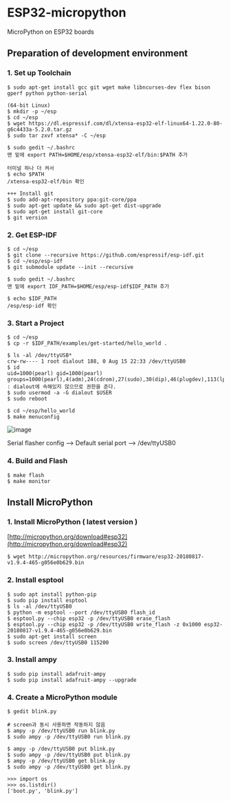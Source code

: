 # ESP32-micropython
MicroPython on ESP32 boards

## Preparation of development environment
### 1. Set up Toolchain
		
	$ sudo apt-get install gcc git wget make libncurses-dev flex bison gperf python python-serial

	(64-bit Linux)
	$ mkdir -p ~/esp
	$ cd ~/esp
	$ wget https://dl.espressif.com/dl/xtensa-esp32-elf-linux64-1.22.0-80-g6c4433a-5.2.0.tar.gz
	$ sudo tar zxvf xtensa* -C ~/esp

	$ sudo gedit ~/.bashrc
	맨 밑에 export PATH=$HOME/esp/xtensa-esp32-elf/bin:$PATH 추가
	
	터미널 하나 더 켜서
	$ echo $PATH
	/xtensa-esp32-elf/bin 확인

	+++ Install git 
	$ sudo add-apt-repository ppa:git-core/ppa
	$ sudo apt-get update && sudo apt-get dist-upgrade
	$ sudo apt-get install git-core
	$ git version
	
### 2. Get ESP-IDF  

	$ cd ~/esp
	$ git clone --recursive https://github.com/espressif/esp-idf.git
	$ cd ~/esp/esp-idf
	$ git submodule update --init --recursive
	
	$ sudo gedit ~/.bashrc
	맨 밑에 export IDF_PATH=$HOME/esp/esp-idf$IDF_PATH 추가

	$ echo $IDF_PATH
	/esp/esp-idf 확인

### 3. Start a Project
		
	$ cd ~/esp
	$ cp -r $IDF_PATH/examples/get-started/hello_world .
	
	$ ls -al /dev/ttyUSB*
	crw-rw---- 1 root dialout 188, 0 Aug 15 22:33 /dev/ttyUSB0
	$ id
	uid=1000(pearl) gid=1000(pearl) groups=1000(pearl),4(adm),24(cdrom),27(sudo),30(dip),46(plugdev),113(lpadmin),128(sambashare)
	: dialout에 속해있지 않으므로 권한을 준다.
	$ sudo usermod -a -G dialout $USER
	$ sudo reboot
	
	$ cd ~/esp/hello_world
	$ make menuconfig

![image](https://user-images.githubusercontent.com/35492329/44190301-0efa8980-a161-11e8-9923-cec0161f5b6d.png)
	
Serial flasher config --> Default serial port --> /dev/ttyUSB0 


### 4. Build and Flash
		
	$ make flash
	$ make monitor
	

## Install MicroPython

### 1. Install MicroPython ( latest version )
[http://micropython.org/download#esp32](http://micropython.org/download#esp32) 
	
	$ wget http://micropython.org/resources/firmware/esp32-20180817-v1.9.4-465-g056e0b629.bin

### 2. Install esptool
	$ sudo apt install python-pip
	$ sudo pip install esptool
	$ ls -al /dev/ttyUSB0
	$ python -m esptool --port /dev/ttyUSB0 flash_id
	$ esptool.py --chip esp32 -p /dev/ttyUSB0 erase_flash
	$ esptool.py --chip esp32 -p /dev/ttyUSB0 write_flash -z 0x1000 esp32-20180817-v1.9.4-465-g056e0b629.bin
	$ sudo apt-get install screen
	$ sudo screen /dev/ttyUSB0 115200

### 3. Install ampy 	
	$ sudo pip install adafruit-ampy
	$ sudo pip install adafruit-ampy --upgrade

### 4. Create a MicroPython module
	$ gedit blink.py
	
	# screen과 동시 사용하면 작동하지 않음
	$ ampy -p /dev/ttyUSB0 run blink.py
	$ sudo ampy -p /dev/ttyUSB0 run blink.py
	
	$ ampy -p /dev/ttyUSB0 put blink.py
	$ sudo ampy -p /dev/ttyUSB0 put blink.py
	$ ampy -p /dev/ttyUSB0 get blink.py
	$ sudo ampy -p /dev/ttyUSB0 get blink.py
	
	>>> import os
	>>> os.listdir()
	['boot.py', 'blink.py']
